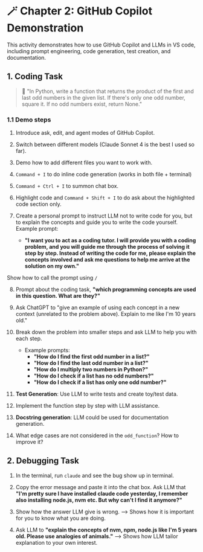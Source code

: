 # 🪄 Chapter 2: GitHub Copilot Demonstration

This activity demonstrates how to use GitHub Copilot and LLMs in VS code, including prompt engineering, code generation, test creation, and documentation.

## 1. Coding Task

> 💭 "In Python, write a function that returns the product of the first and last odd numbers in the given list. If there's only one odd number, square it. If no odd numbers exist, return None."

### 1.1 Demo steps

1. Introduce ask, edit, and agent modes of GitHub Copilot.

2. Switch between different models (Claude Sonnet 4 is the best I used so far).

3. Demo how to add different files you want to work with.

4. `Command + I` to do inline code generation (works in both file + terminal)

5. `Command + Ctrl + I` to summon chat box.

6. Highlight code and `Command + Shift + I` to do ask about the highlighted code section only.

7. Create a personal prompt to instruct LLM not to write code for you, but to explain the concepts and guide you to write the code yourself. Example prompt:

   - **"I want you to act as a coding tutor. I will provide you with a coding problem, and you will guide me through the process of solving it step by step. Instead of writing the code for me, please explain the concepts involved and ask me questions to help me arrive at the solution on my own."**

Show how to call the prompt using `/`

8. Prompt about the coding task, **"which programming concepts are used in this question. What are they?"**

9. Ask ChatGPT to "give an example of using each concept in a new context (unrelated to the problem above). Explain to me like I'm 10 years old."

10. Break down the problem into smaller steps and ask LLM to help you with each step.

    - Example prompts:
      - **"How do I find the first odd number in a list?"**
      - **"How do I find the last odd number in a list?"**
      - **"How do I multiply two numbers in Python?"**
      - **"How do I check if a list has no odd numbers?"**
      - **"How do I check if a list has only one odd number?"**

11. **Test Generation**: Use LLM to write tests and create toy/test data.

12. Implement the function step by step with LLM assistance.

13. **Docstring generation**: LLM could be used for documentation generation.

14. What edge cases are not considered in the `odd_function`? How to improve it?

## 2. Debugging Task

1. In the terminal, run `claude` and see the bug show up in terminal.

2. Copy the error message and paste it into the chat box. Ask LLM that **"I'm pretty sure I have installed claude code yesterday, I remember also installing node.js, nvm etc. But why can't I find it anymore?"**

3. Show how the answer LLM give is wrong. --> Shows how it is important for you to know what you are doing.

4. Ask LLM to **"explain the concepts of nvm, npm, node.js like I'm 5 years old. Please use analogies of animals."** --> Shows how LLM tailor explanation to your own interest.

